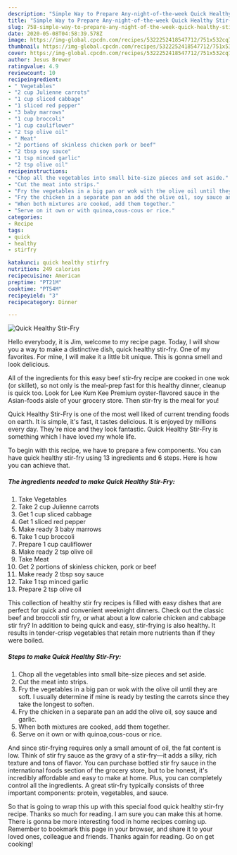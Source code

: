 ```yaml
---
description: "Simple Way to Prepare Any-night-of-the-week Quick Healthy Stir-Fry"
title: "Simple Way to Prepare Any-night-of-the-week Quick Healthy Stir-Fry"
slug: 758-simple-way-to-prepare-any-night-of-the-week-quick-healthy-stir-fry
date: 2020-05-08T04:58:39.578Z
image: https://img-global.cpcdn.com/recipes/5322252418547712/751x532cq70/quick-healthy-stir-fry-recipe-main-photo.jpg
thumbnail: https://img-global.cpcdn.com/recipes/5322252418547712/751x532cq70/quick-healthy-stir-fry-recipe-main-photo.jpg
cover: https://img-global.cpcdn.com/recipes/5322252418547712/751x532cq70/quick-healthy-stir-fry-recipe-main-photo.jpg
author: Jesus Brewer
ratingvalue: 4.9
reviewcount: 10
recipeingredient:
- " Vegetables"
- "2 cup Julienne carrots"
- "1 cup sliced cabbage"
- "1 sliced red pepper"
- "3 baby marrows"
- "1 cup broccoli"
- "1 cup cauliflower"
- "2 tsp olive oil"
- " Meat"
- "2 portions of skinless chicken pork or beef"
- "2 tbsp soy sauce"
- "1 tsp minced garlic"
- "2 tsp olive oil"
recipeinstructions:
- "Chop all the vegetables into small bite-size pieces and set aside."
- "Cut the meat into strips."
- "Fry the vegetables in a big pan or wok with the olive oil until they are soft. I usually determine if mine is ready by testing the carrots since they take the longest to soften."
- "Fry the chicken in a separate pan an add the olive oil, soy sauce and garlic."
- "When both mixtures are cooked, add them together."
- "Serve on it own or with quinoa,cous-cous or rice."
categories:
- Recipe
tags:
- quick
- healthy
- stirfry

katakunci: quick healthy stirfry 
nutrition: 249 calories
recipecuisine: American
preptime: "PT21M"
cooktime: "PT54M"
recipeyield: "3"
recipecategory: Dinner

---
```



![Quick Healthy Stir-Fry](https://img-global.cpcdn.com/recipes/5322252418547712/751x532cq70/quick-healthy-stir-fry-recipe-main-photo.jpg)

Hello everybody, it is Jim, welcome to my recipe page. Today, I will show you a way to make a distinctive dish, quick healthy stir-fry. One of my favorites. For mine, I will make it a little bit unique. This is gonna smell and look delicious.

All of the ingredients for this easy beef stir-fry recipe are cooked in one wok (or skillet), so not only is the meal-prep fast for this healthy dinner, cleanup is quick too. Look for Lee Kum Kee Premium oyster-flavored sauce in the Asian-foods aisle of your grocery store. Then stir-fry is the meal for you!

Quick Healthy Stir-Fry is one of the most well liked of current trending foods on earth. It is simple, it's fast, it tastes delicious. It is enjoyed by millions every day. They're nice and they look fantastic. Quick Healthy Stir-Fry is something which I have loved my whole life.


To begin with this recipe, we have to prepare a few components. You can have quick healthy stir-fry using 13 ingredients and 6 steps. Here is how you can achieve that.

<!--inarticleads1-->

##### The ingredients needed to make Quick Healthy Stir-Fry:

1. Take  Vegetables
1. Take 2 cup Julienne carrots
1. Get 1 cup sliced cabbage
1. Get 1 sliced red pepper
1. Make ready 3 baby marrows
1. Take 1 cup broccoli
1. Prepare 1 cup cauliflower
1. Make ready 2 tsp olive oil
1. Take  Meat
1. Get 2 portions of skinless chicken, pork or beef
1. Make ready 2 tbsp soy sauce
1. Take 1 tsp minced garlic
1. Prepare 2 tsp olive oil


This collection of healthy stir fry recipes is filled with easy dishes that are perfect for quick and convenient weeknight dinners. Check out the classic beef and broccoli stir fry, or what about a low calorie chicken and cabbage stir fry? In addition to being quick and easy, stir-frying is also healthy. It results in tender-crisp vegetables that retain more nutrients than if they were boiled. 

<!--inarticleads2-->

##### Steps to make Quick Healthy Stir-Fry:

1. Chop all the vegetables into small bite-size pieces and set aside.
1. Cut the meat into strips.
1. Fry the vegetables in a big pan or wok with the olive oil until they are soft. I usually determine if mine is ready by testing the carrots since they take the longest to soften.
1. Fry the chicken in a separate pan an add the olive oil, soy sauce and garlic.
1. When both mixtures are cooked, add them together.
1. Serve on it own or with quinoa,cous-cous or rice.


And since stir-frying requires only a small amount of oil, the fat content is low. Think of stir fry sauce as the gravy of a stir-fry—it adds a silky, rich texture and tons of flavor. You can purchase bottled stir fry sauce in the international foods section of the grocery store, but to be honest, it&#39;s incredibly affordable and easy to make at home. Plus, you can completely control all the ingredients. A great stir-fry typically consists of three important components: protein, vegetables, and sauce. 

So that is going to wrap this up with this special food quick healthy stir-fry recipe. Thanks so much for reading. I am sure you can make this at home. There is gonna be more interesting food in home recipes coming up. Remember to bookmark this page in your browser, and share it to your loved ones, colleague and friends. Thanks again for reading. Go on get cooking!
